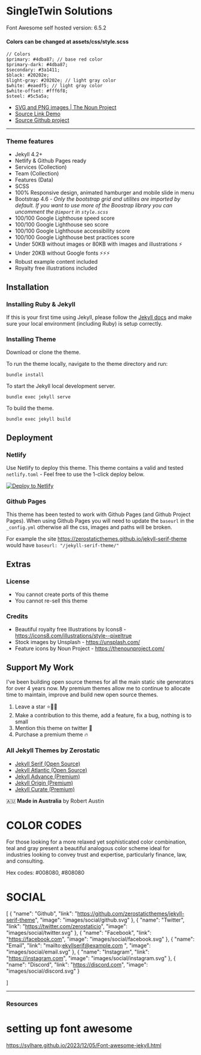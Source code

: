 # SingleTwin Solutions

Font Awesome self hosted version: 6.5.2

#### Colors can be changed at assets/css/style.scss
```
// Colors
$primary: #4dba87; // base red color 
$primary-dark: #4dba87;
$secondary: #3a1411;
$black: #20202e;
$light-gray: #20202e; // light gray color
$white: #eaedf5; // light gray color
$white-offset: #fff6f8;
$steel: #5c5a5a;
```

* [SVG and PNG images | The Noun Project](https://thenounproject.com/search/icons/?q=consulting)
* [Source Link Demo](https://jekyll-serif.netlify.app/)
* [Source Github project](https://github.com/zerostaticthemes/jekyll-serif-theme)

---
### Theme features

- Jekyll 4.2+
- Netlify & Github Pages ready
- Services (Collection)
- Team (Collection)
- Features (Data)
- SCSS
- 100% Responsive design, animated hamburger and mobile slide in menu
- Bootstrap 4.6 - _Only the bootstrap grid and utilites are imported by default. If you want to use more of the Boostrap library you can uncomment the `@import` in `style.scss`_
- 100/100 Google Lighthouse speed score
- 100/100 Google Lighthouse seo score
- 100/100 Google Lighthouse accessibility score
- 100/100 Google Lighthouse best practices score
- Under 50KB without images or 80KB with images and illustrations ⚡
- Under 20KB without Google fonts ⚡⚡⚡
- Robust example content included
- Royalty free illustrations included

## Installation

### Installing Ruby & Jekyll

If this is your first time using Jekyll, please follow the [Jekyll docs](https://jekyllrb.com/docs/installation/) and make sure your local environment (including Ruby) is setup correctly.

### Installing Theme

Download or clone the theme.

To run the theme locally, navigate to the theme directory and run:

```
bundle install
```

To start the Jekyll local development server.

```
bundle exec jekyll serve
```

To build the theme.

```
bundle exec jekyll build
```

## Deployment

### Netlify

Use Netlify to deploy this theme. This theme contains a valid and tested `netlify.toml` - Feel free to use the 1-click deploy below.

[![Deploy to Netlify](https://www.netlify.com/img/deploy/button.svg)](https://app.netlify.com/start/deploy?repository=https://github.com/zerostaticthemes/jekyll-serif-theme)

### Github Pages

This theme has been tested to work with Github Pages (and Github Project Pages). When using Github Pages you will need to update the `baseurl` in the `_config.yml` otherwise all the css, images and paths will be broken.

For example the site https://zerostaticthemes.github.io/jekyll-serif-theme would have `baseurl: "/jekyll-serif-theme/"`

## Extras

### License

- You cannot create ports of this theme
- You cannot re-sell this theme

### Credits

- Beautiful royalty free Illustrations by Icons8 - https://icons8.com/illustrations/style--pixeltrue
- Stock images by Unsplash - https://unsplash.com/
- Feature icons by Noun Project - https://thenounproject.com/

## Support My Work

I've been building open source themes for all the main static site generators for over 4 years now. My premium themes allow me to continue to allocate time to maintain, improve and build new open source themes.

1. Leave a star ⭐🙏🏻
2. Make a contribution to this theme, add a feature, fix a bug, nothing is to small 
2. Mention this theme on twitter [](https://twitter.com/zerostaticio) 📢
3. Purchase a premium theme 🔥

### All Jekyll Themes by Zerostatic

- [Jekyll Serif (Open Source)](https://www.zerostatic.io/theme/jekyll-serif/)
- [Jekyll Atlantic (Open Source)](https://www.zerostatic.io/theme/jekyll-atlantic/)
- [Jekyll Advance (Premium)](https://www.zerostatic.io/theme/jekyll-advance/)
- [Jekyll Origin (Premium)](https://www.zerostatic.io/theme/jekyll-origin/)
- [Jekyll Curate (Premium)](https://www.zerostatic.io/theme/jekyll-curate/)

🇦🇺 **Made in Australia** by Robert Austin



# COLOR CODES 
For those looking for a more relaxed yet sophisticated color combination, teal and gray present a beautiful analogous color scheme ideal for industries looking to convey trust and expertise, particularly finance, law, and consulting. 

Hex codes: #008080, #808080

# SOCIAL 

[
  {
    "name": "Github",
    "link": "https://github.com/zerostaticthemes/jekyll-serif-theme",
    "image": "images/social/github.svg"
  },
  {
    "name": "Twitter",
    "link": "https://twitter.com/zerostaticio",
    "image": "images/social/twitter.svg"
  },
  {
      "name": "Facebook",
      "link": "https://facebook.com",
      "image": "images/social/facebook.svg"
  },
  {
      "name": "Email",
      "link": "mailto:ekyllserif@example.com ",
      "image": "images/social/email.svg"
  },
  {
      "name": "Instagram",
      "link": "https://instagram.com",
      "image": "images/social/instagram.svg"
  },
  {
      "name": "Discord",
      "link": "https://discord.com",
      "image": "images/social/discord.svg"
  }

]


--- 
### Resources
# setting up font awesome 
https://sylhare.github.io/2023/12/05/Font-awesome-jekyll.html
